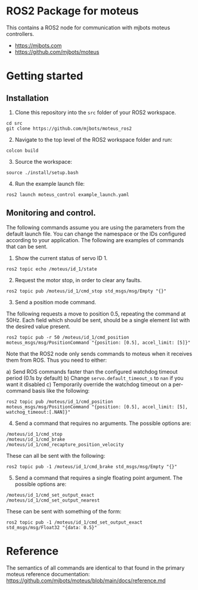 # ROS2 Package for moteus

This contains a ROS2 node for communication with mjbots moteus controllers.

- https://mjbots.com
- https://github.com/mjbots/moteus

# Getting started

## Installation

1. Clone this repository into the `src` folder of your ROS2 workspace.

```
cd src
git clone https://github.com/mjbots/moteus_ros2
```


2. Navigate to the top level of the ROS2 workspace folder and run:

```
colcon build
```

3. Source the workspace:

```
source ./install/setup.bash
```

4. Run the example launch file:

```
ros2 launch moteus_control example_launch.yaml
```

## Monitoring and control.

The following commands assume you are using the parameters from the
default launch file.  You can change the namespace or the IDs
configured according to your application.  The following are examples
of commands that can be sent.

1. Show the current status of servo ID 1.

```
ros2 topic echo /moteus/id_1/state
```

2. Request the motor stop, in order to clear any faults.

```
ros2 topic pub /moteus/id_1/cmd_stop std_msgs/msg/Empty "{}"
```


3. Send a position mode command.

The following requests a move to position 0.5, repeating the command
at 50Hz.  Each field which should be sent, should be a single element
list with the desired value present.

```
ros2 topic pub -r 50 /moteus/id_1/cmd_position moteus_msgs/msg/PositionCommand "{position: [0.5], accel_limit: [5]}"
```

Note that the ROS2 node only sends commands to moteus when it receives
them from ROS.  Thus you need to either:

a) Send ROS commands faster than the configured watchdog timeout period (0.1s by default)
b) Change `servo.default_timeout_s` to `nan` if you want it disabled
c) Temporarily override the watchdog timeout on a per-command basis like the following:

```
ros2 topic pub /moteus/id_1/cmd_position moteus_msgs/msg/PositionCommand "{position: [0.5], accel_limit: [5], watchog_timeout:[.NAN]}"
```

4. Send a command that requires no arguments.  The possible options
are:

```
/moteus/id_1/cmd_stop
/moteus/id_1/cmd_brake
/moteus/id_1/cmd_recapture_position_velocity
```

These can all be sent with the following:

```
ros2 topic pub -1 /moteus/id_1/cmd_brake std_msgs/msg/Empty "{}"
```

5. Send a command that requires a single floating point argument.  The possible options are:

```
/moteus/id_1/cmd_set_output_exact
/moteus/id_1/cmd_set_output_nearest
```

These can be sent with something of the form:

```
ros2 topic pub -1 /moteus/id_1/cmd_set_output_exact std_msgs/msg/Float32 "{data: 0.5}"
```

# Reference

The semantics of all commands are identical to that found in the primary moteus reference documentation: https://github.com/mjbots/moteus/blob/main/docs/reference.md
